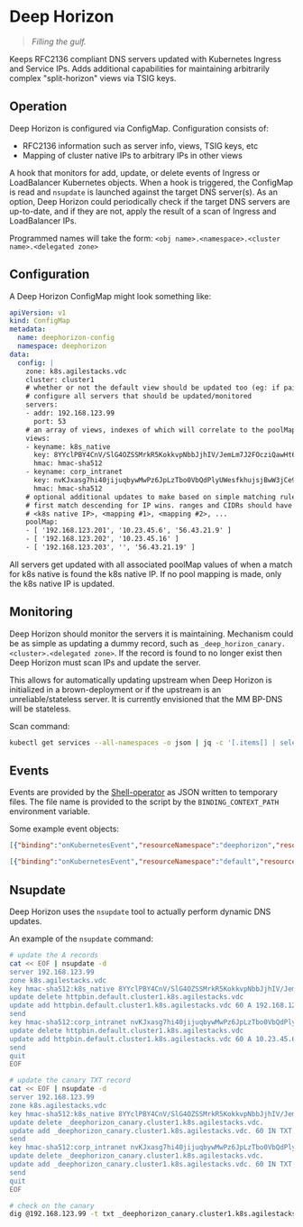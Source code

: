 # Deep Horizon

> *Filling the gulf.*

Keeps RFC2136 compliant DNS servers updated with Kubernetes Ingress and Service IPs. Adds additional capabilities for maintaining arbitrarily complex "split-horizon" views via TSIG keys.

## Operation

Deep Horizon is configured via ConfigMap. Configuration consists of:

* RFC2136 information such as server info, views, TSIG keys, etc
* Mapping of cluster native IPs to arbitrary IPs in other views

A hook that monitors for add, update, or delete events of Ingress or LoadBalancer Kubernetes objects. When a hook is triggered, the ConfigMap is read and `nsupdate` is launched against the target DNS server(s). As an option, Deep Horizon could periodically check if the target DNS servers are up-to-date, and if they are not, apply the result of a scan of Ingress and LoadBalancer IPs.

Programmed names will take the form: `<obj name>.<namespace>.<cluster name>.<delegated zone>`

## Configuration

A Deep Horizon ConfigMap might look something like:

```yaml
apiVersion: v1
kind: ConfigMap
metadata:
  name: deephorizon-config
  namespace: deephorizon
data:
  config: |
    zone: k8s.agilestacks.vdc
    cluster: cluster1
    # whether or not the default view should be updated too (eg: if paired with external-dns for instance)
    # configure all servers that should be updated/monitored
    servers:
    - addr: 192.168.123.99
      port: 53
    # an array of views, indexes of which will correlate to the poolMap CSV column indexes (ie: view #1 -> column #1)
    views:
    - keyname: k8s_native
      key: 8YYclPBY4CnV/SlG4OZSSMrkR5KokkvpNbbJjhIV/JemLm7J2FOcziQawHt65KUj8S2AWtOW7KWmrpBGfswWrg==
      hmac: hmac-sha512
    - keyname: corp_intranet
      key: nvKJxasg7hi40jijuqbywMwPz6JpLzTbo0VbQdPlyUWesfkhujsjBwW3jCe9LVTQk5ReEwiQil5NC4AXX2LUEg==
      hmac: hmac-sha512
    # optional additional updates to make based on simple matching rules
    # first match descending for IP wins. ranges and CIDRs should have same number of elements. these scripts don't do subnetting yet either. be careful.
    # <k8s native IP>, <mapping #1>, <mapping #2>, ...
    poolMap:
    - [ '192.168.123.201', '10.23.45.6', '56.43.21.9' ]
    - [ '192.168.123.202', '10.23.45.16' ]
    - [ '192.168.123.203', '', '56.43.21.19' ]
```

All servers get updated with all associated poolMap values of when a match for k8s native is found the k8s native IP. If no pool mapping is made, only the k8s native IP is updated.

## Monitoring

Deep Horizon should monitor the servers it is maintaining. Mechanism could be as simple as updating a dummy record, such as `_deep_horizon_canary.<cluster>.<delegated zone>`. If the record is found to no longer exist then Deep Horizon must scan IPs and update the server.

This allows for automatically updating upstream when Deep Horizon is initialized in a brown-deployment or if the upstream is an unreliable/stateless server. It is currently envisioned that the MM BP-DNS will be stateless.

Scan command:

```sh
kubectl get services --all-namespaces -o json | jq -c '[.items[] | select(.status.loadBalancer.ingress[]?.ip)]'
```

## Events

Events are provided by the [Shell-operator](https://github.com/flant/shell-operator) as JSON written to temporary files. The file name is provided to the script by the `BINDING_CONTEXT_PATH` environment variable.

Some example event objects:

```json
[{"binding":"onKubernetesEvent","resourceNamespace":"deephorizon","resourceKind":"ConfigMap","resourceName":"deephorizon-config","resourceEvent":"add"}]
```

```json
[{"binding":"onKubernetesEvent","resourceNamespace":"default","resourceKind":"Service","resourceName":"kubernetes","resourceEvent":"add"}]
```

## Nsupdate

Deep Horizon uses the `nsupdate` tool to actually perform dynamic DNS updates.

An example of the `nsupdate` command:

```sh
# update the A records
cat << EOF | nsupdate -d
server 192.168.123.99
zone k8s.agilestacks.vdc
key hmac-sha512:k8s_native 8YYclPBY4CnV/SlG4OZSSMrkR5KokkvpNbbJjhIV/JemLm7J2FOcziQawHt65KUj8S2AWtOW7KWmrpBGfswWrg==
update delete httpbin.default.cluster1.k8s.agilestacks.vdc
update add httpbin.default.cluster1.k8s.agilestacks.vdc 60 A 192.168.123.201
send
key hmac-sha512:corp_intranet nvKJxasg7hi40jijuqbywMwPz6JpLzTbo0VbQdPlyUWesfkhujsjBwW3jCe9LVTQk5ReEwiQil5NC4AXX2LUEg==
update delete httpbin.default.cluster1.k8s.agilestacks.vdc
update add httpbin.default.cluster1.k8s.agilestacks.vdc 60 A 10.23.45.6
send
quit
EOF

# update the canary TXT record
cat << EOF | nsupdate -d
server 192.168.123.99
zone k8s.agilestacks.vdc
key hmac-sha512:k8s_native 8YYclPBY4CnV/SlG4OZSSMrkR5KokkvpNbbJjhIV/JemLm7J2FOcziQawHt65KUj8S2AWtOW7KWmrpBGfswWrg==
update delete _deephorizon_canary.cluster1.k8s.agilestacks.vdc.
update add _deephorizon_canary.cluster1.k8s.agilestacks.vdc. 60 IN TXT "ok"
send
key hmac-sha512:corp_intranet nvKJxasg7hi40jijuqbywMwPz6JpLzTbo0VbQdPlyUWesfkhujsjBwW3jCe9LVTQk5ReEwiQil5NC4AXX2LUEg==
update delete _deephorizon_canary.cluster1.k8s.agilestacks.vdc.
update add _deephorizon_canary.cluster1.k8s.agilestacks.vdc. 60 IN TXT "ok"
send
quit
EOF

# check on the canary
dig @192.168.123.99 -t txt _deephorizon_canary.cluster1.k8s.agilestacks.vdc. +short
```
